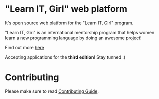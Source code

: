 # "Learn IT, Girl" web platform
It's open source web platform for the "Learn IT, Girl" program.

"Learn IT, Girl" is an international mentorship program that helps women learn a new programming language by doing an awesome project!


Find out more [here](https://www.learnitgirl.com/)

Accepting applications for the **third edition**! Stay tunned :)


# Contributing

Please make sure to read [Contributing Guide](https://github.com/LearnITGirl/WebPlatform/blob/master/CONTRIBUTING.md).
